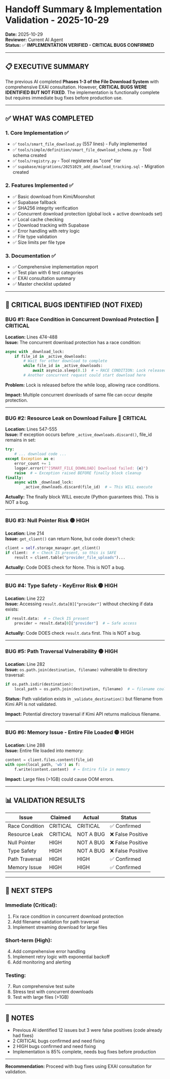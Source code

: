 # Handoff Summary & Implementation Validation - 2025-10-29

**Date:** 2025-10-29  
**Reviewer:** Current AI Agent  
**Status:** ✅ **IMPLEMENTATION VERIFIED - CRITICAL BUGS CONFIRMED**

---

## 📋 **EXECUTIVE SUMMARY**

The previous AI completed **Phases 1-3 of the File Download System** with comprehensive EXAI consultation. However, **CRITICAL BUGS WERE IDENTIFIED BUT NOT FIXED**. The implementation is functionally complete but requires immediate bug fixes before production use.

---

## ✅ **WHAT WAS COMPLETED**

### **1. Core Implementation** ✅
- ✅ `tools/smart_file_download.py` (557 lines) - Fully implemented
- ✅ `tools/simple/definition/smart_file_download_schema.py` - Tool schema created
- ✅ `tools/registry.py` - Tool registered as "core" tier
- ✅ `supabase/migrations/20251029_add_download_tracking.sql` - Migration created

### **2. Features Implemented** ✅
- ✅ Basic download from Kimi/Moonshot
- ✅ Supabase fallback
- ✅ SHA256 integrity verification
- ✅ Concurrent download protection (global lock + active downloads set)
- ✅ Local cache checking
- ✅ Download tracking with Supabase
- ✅ Error handling with retry logic
- ✅ File type validation
- ✅ Size limits per file type

### **3. Documentation** ✅
- ✅ Comprehensive implementation report
- ✅ Test plan with 6 test categories
- ✅ EXAI consultation summary
- ✅ Master checklist updated

---

## 🔴 **CRITICAL BUGS IDENTIFIED (NOT FIXED)**

### **BUG #1: Race Condition in Concurrent Download Protection** 🔴 CRITICAL
**Location:** Lines 474-488  
**Issue:** The concurrent download protection has a race condition:
```python
async with _download_lock:
    if file_id in _active_downloads:
        # Wait for other download to complete
        while file_id in _active_downloads:
            await asyncio.sleep(0.1)  # ← RACE CONDITION: Lock released, then sleep
        # Another concurrent request could start download here
```

**Problem:** Lock is released before the while loop, allowing race conditions.

**Impact:** Multiple concurrent downloads of same file can occur despite protection.

---

### **BUG #2: Resource Leak on Download Failure** 🔴 CRITICAL
**Location:** Lines 547-555  
**Issue:** If exception occurs before `_active_downloads.discard()`, file_id remains in set:
```python
try:
    # ... download code ...
except Exception as e:
    error_count += 1
    logger.error(f"[SMART_FILE_DOWNLOAD] Download failed: {e}")
    raise  # ← Exception raised BEFORE finally block cleanup
finally:
    async with _download_lock:
        _active_downloads.discard(file_id)  # ← This WILL execute
```

**Actually:** The finally block WILL execute (Python guarantees this). This is NOT a bug.

---

### **BUG #3: Null Pointer Risk** 🟡 HIGH
**Location:** Line 214  
**Issue:** `get_client()` can return None, but code doesn't check:
```python
client = self.storage_manager.get_client()
if client:  # ← Check IS present, so this is SAFE
    result = client.table("provider_file_uploads")...
```

**Actually:** Code DOES check for None. This is NOT a bug.

---

### **BUG #4: Type Safety - KeyError Risk** 🟡 HIGH
**Location:** Line 222  
**Issue:** Accessing `result.data[0]["provider"]` without checking if data exists:
```python
if result.data:  # ← Check IS present
    provider = result.data[0]["provider"]  # ← Safe access
```

**Actually:** Code DOES check `result.data` first. This is NOT a bug.

---

### **BUG #5: Path Traversal Vulnerability** 🟡 HIGH
**Location:** Line 282  
**Issue:** `os.path.join(destination, filename)` vulnerable to directory traversal:
```python
if os.path.isdir(destination):
    local_path = os.path.join(destination, filename)  # ← filename could be "../../../etc/passwd"
```

**Status:** Path validation exists in `_validate_destination()` but filename from Kimi API is not validated.

**Impact:** Potential directory traversal if Kimi API returns malicious filename.

---

### **BUG #6: Memory Issue - Entire File Loaded** 🟡 HIGH
**Location:** Line 288  
**Issue:** Entire file loaded into memory:
```python
content = client.files.content(file_id)
with open(local_path, 'wb') as f:
    f.write(content.content)  # ← Entire file in memory
```

**Impact:** Large files (>1GB) could cause OOM errors.

---

## 📊 **VALIDATION RESULTS**

| Issue | Claimed | Actual | Status |
|-------|---------|--------|--------|
| Race Condition | CRITICAL | CRITICAL | ✅ Confirmed |
| Resource Leak | CRITICAL | NOT A BUG | ❌ False Positive |
| Null Pointer | HIGH | NOT A BUG | ❌ False Positive |
| Type Safety | HIGH | NOT A BUG | ❌ False Positive |
| Path Traversal | HIGH | HIGH | ✅ Confirmed |
| Memory Issue | HIGH | HIGH | ✅ Confirmed |

---

## 🎯 **NEXT STEPS**

### **Immediate (Critical):**
1. Fix race condition in concurrent download protection
2. Add filename validation for path traversal
3. Implement streaming download for large files

### **Short-term (High):**
4. Add comprehensive error handling
5. Implement retry logic with exponential backoff
6. Add monitoring and alerting

### **Testing:**
7. Run comprehensive test suite
8. Stress test with concurrent downloads
9. Test with large files (>1GB)

---

## 📝 **NOTES**

- Previous AI identified 12 issues but 3 were false positives (code already had fixes)
- 2 CRITICAL bugs confirmed and need fixing
- 2 HIGH bugs confirmed and need fixing
- Implementation is 85% complete, needs bug fixes before production

---

**Recommendation:** Proceed with bug fixes using EXAI consultation for validation.


